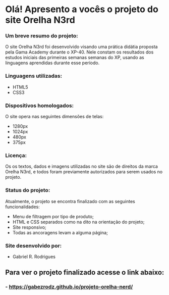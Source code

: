 
# Olá! Apresento a vocês o projeto do site Orelha N3rd

### **Um breve resumo do projeto:** 
O site Orelha N3rd foi desenvolvido visando uma prática didátia proposta pela Gama Academy durante o XP-40. Nele constam os resultados dos estudos iniciais das primeiras semanas semanas do XP, usando as linguagens aprendidas durante esse período. 

### **Linguagens utilizadas:**
- HTML5
- CSS3

### **Dispositivos homologados:**
O site opera nas seguintes dimensões de telas:
- 1280px 
- 1024px
- 480px
- 375px

### **Licença**:
Os os textos, dados e imagens utilizadas no site são de direitos da marca Orelha N3rd, e todos foram previamente autorizados para serem usados no projeto.

### **Status do projeto**:
 Atualmente, o projeto se encontra finalizado com as seguintes funcionalidades:
- Menu de filtragem por tipo de produto;
- HTML e CSS separados como na dito na orientação do projeto;
- Site responsivo;
- Todas as ancoragens levam  a alguma página;

### **Site desenvolvido por:**
- Gabriel R. Rodrigues

## **Para ver o projeto finalizado acesse o link abaixo:**

### **- https://gabezrodz.github.io/projeto-orelha-nerd/**

